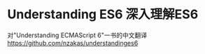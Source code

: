 # Understanding ES6 深入理解ES6

对"Understanding ECMAScript 6"一书的中文翻译
https://github.com/nzakas/understandinges6
